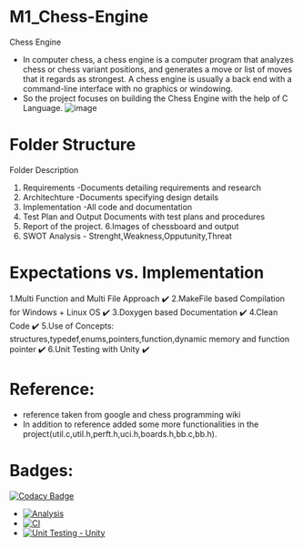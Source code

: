 # M1_Chess-Engine
Chess Engine
- In computer chess, a chess engine is a computer program that analyzes chess or chess variant positions, and generates a move or list of moves that it regards as strongest. A chess engine is usually a back end with a command-line interface with no graphics or windowing.
- So the project focuses on building the Chess Engine with the help of C Language.
![image](https://user-images.githubusercontent.com/88818462/160463723-86ef5339-28b2-467d-a197-d0c98937e563.png)

# Folder Structure
Folder	Description
1. Requirements	-Documents detailing requirements and research
2. Architechture	-Documents specifying design details
3. Implementation	-All code and documentation
4. Test Plan and Output	Documents with test plans and procedures
5. Report of the project.
6.Images of	chessboard and output
7. SWOT Analysis - Strenght,Weakness,Opputunity,Threat

# Expectations vs. Implementation
1.Multi Function and Multi File Approach ✔️
2.MakeFile based Compilation for Windows + Linux OS ✔️
3.Doxygen based Documentation ✔️
4.Clean Code ✔️
5.Use of Concepts: structures,typedef,enums,pointers,function,dynamic memory and function pointer ✔️
6.Unit Testing with Unity ✔️

# Reference:
* reference taken from google and chess programming wiki
* In addition to reference added some more functionalities in the project(util.c,util.h,perft.h,uci.h,boards.h,bb.c,bb.h).

# Badges:
[![Codacy Badge](https://api.codacy.com/project/badge/Grade/0625801a85a24934834545075a9eb69c)](https://app.codacy.com/gh/AmulyaRasamalla/M1_Chess-Engine?utm_source=github.com&utm_medium=referral&utm_content=AmulyaRasamalla/M1_Chess-Engine&utm_campaign=Badge_Grade_Settings)
* [![Analysis](https://github.com/AmulyaRasamalla/M1_Chess-Engine/actions/workflows/analysis.yml/badge.svg)](https://github.com/AmulyaRasamalla/M1_Chess-Engine/actions/workflows/analysis.yml)
* [![CI](https://github.com/AmulyaRasamalla/M1_Chess-Engine/actions/workflows/main.yml/badge.svg)](https://github.com/AmulyaRasamalla/M1_Chess-Engine/actions/workflows/main.yml)
* [![Unit Testing - Unity](https://github.com/AmulyaRasamalla/M1_Chess-Engine/actions/workflows/unity.yml/badge.svg)](https://github.com/AmulyaRasamalla/M1_Chess-Engine/actions/workflows/unity.yml)
